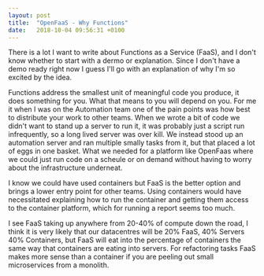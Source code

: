 ```yaml
---
layout: post
title:  "OpenFaaS - Why Functions"
date:   2018-10-04 09:56:31 +0100
---
```


There is a lot I want to write about Functions as a Service (FaaS), and I don't know whether to start with a dermo or explanation. Since I don't have a demo ready right now I guess I'll go with an explanation of why I'm so excited by the idea.

Functions address the smallest unit of meaningful code you produce, it does something for you. What that means to you will depend on you. For me it when I was on the Automation team one of the pain points was how best to distribute your work to other teams. When we wrote a bit of code we didn't want to stand up a server to run it, it was probably just a script run infrequently, so a long lived server was over kill. We instead stood up an automation server and ran multiple smally tasks from it, but that placed a lot of eggs in one basket. What we needed for a platform like OpenFaas where we could just run code on a scheule or on demand without having to worry about the infrastructure underneat.

I know we could have used containers but FaaS is the better option and brings a lower entry point for other teams. Using containers would have necessitated explaining how to run the container and getting them access to the container platform, which for running a report seems too much.

I see FaaS taking up anywhere from 20-40% of compute down the road, I think it is very likely that our datacentres will be 20% FaaS, 40% Servers 40% Containers, but FaaS will eat into the percentage of containers the same way that containers are eating into servers. For refactoring tasks FaaS makes more sense than a container if you are peeling out small microservices from a monolith.